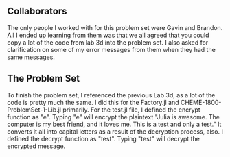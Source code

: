 ## Collaborators
The only people I worked with for this problem set were Gavin and Brandon. All I ended up learning from them was that we all agreed that you could copy a lot of the code from lab 3d into the problem set. I also asked for clarification on some of my error messages from them when they had the same messages. 

## The Problem Set
To finish the problem set, I referenced the previous Lab 3d, as a lot of the code is pretty much the same. I did this for the Factory.jl and CHEME-1800-ProblemSet-1-Lib.jl primarily. For the test.jl file, I defined the encrypt function as "e". Typing "e" will encrypt the plaintext "Julia is awesome. The computer is my best friend, and it loves me. This is a test and only a test." It converts it all into capital letters as a result of the decryption process, also. I defined the decrypt function as "test". Typing "test" will decrypt the encrypted message.